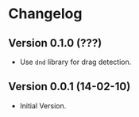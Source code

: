 # Changelog

## Version 0.1.0 (???)

* Use `dnd` library for drag detection.


## Version 0.0.1 (14-02-10)

* Initial Version.